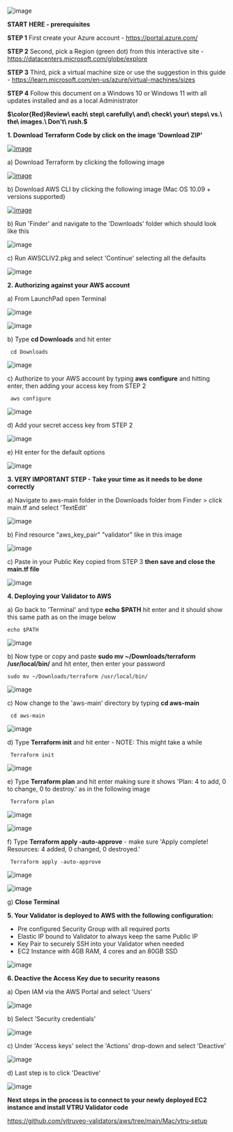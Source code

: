 ![image](https://github.com/vitruveo-validators/azure/assets/157662422/4606795a-2489-4eda-9c5b-5ff2592f62b7)

**START HERE - prerequisites**

**STEP 1** First create your Azure account - https://portal.azure.com/

**STEP 2** Second, pick a Region (green dot) from this interactive site - https://datacenters.microsoft.com/globe/explore

**STEP 3** Third, pick a virtual machine size or use the suggestion in this guide - https://learn.microsoft.com/en-us/azure/virtual-machines/sizes

**STEP 4** Follow this document on a Windows 10 or Windows 11 with all updates installed and as a local Administrator 

**$\color{Red}Review\ each\ step\ carefully\ and\ check\ your\ steps\ vs.\ the\ images.\ Don't\ rush.\$**



**1. Download Terraform Code by click on the image 'Download ZIP'**

[![image](https://github.com/vitruveo-validators/aws/assets/157662422/1a6e18db-711d-4a62-8ce6-686cb3a3fea7)](https://github.com/vitruveo-validators/aws/archive/refs/heads/main.zip)



a) Download Terraform by clicking the following image

[![image](https://github.com/vitruveo-validators/aws/assets/157662422/1a290c8d-944e-40cd-ac1c-78ffc34b9899)](https://releases.hashicorp.com/terraform/1.7.1/terraform_1.7.1_darwin_amd64.zip)


b) Download AWS CLI by clicking the following image (Mac OS 10.09 + versions supported)

[![image](https://github.com/vitruveo-validators/aws/assets/157662422/2d1bcbb5-e29b-459b-9289-90abd25e5086)](https://awscli.amazonaws.com/AWSCLIV2.pkg)

b) Run 'Finder' and navigate to the 'Downloads' folder which should look like this


![image](https://github.com/vitruveo-validators/aws/assets/157662422/e8d2d0c4-aadc-4bbd-8f60-c870fc600350)




c) Run AWSCLIV2.pkg and select 'Continue' selecting all the defaults

![image](https://github.com/vitruveo-validators/aws/assets/157662422/b00b551e-80d1-412f-bf29-6fa8e351c191)

**2. Authorizing against your AWS account**

a) From LaunchPad open Terminal

![image](https://github.com/vitruveo-validators/aws/assets/157662422/124cd1a5-df23-4a5e-a8f2-7dec918f222a)

![image](https://github.com/vitruveo-validators/aws/assets/157662422/7f99f329-abc2-418a-83ba-734de1df98ff)

b) Type **cd Downloads** and hit enter

     cd Downloads 

![image](https://github.com/vitruveo-validators/aws/assets/157662422/2186dd91-1730-43f9-a777-77310a306682)

c) Authorize to your AWS account by typing **aws configure** and hitting enter, then adding your access key from STEP 2

     aws configure 

![image](https://github.com/vitruveo-validators/aws/assets/157662422/872bf478-c923-4ee2-b88e-f0ed53e7b370)

d) Add your secret access key from STEP 2

![image](https://github.com/vitruveo-validators/aws/assets/157662422/6ec07a44-56ff-4e60-b13b-1830290b2ac3)

e) Hit enter for the default options

![image](https://github.com/vitruveo-validators/aws/assets/157662422/6731e58e-b53b-4aea-aeee-1b37320439bb)


**3. VERY IMPORTANT STEP - Take your time as it needs to be done correctly**

a) Navigate to aws-main folder in the Downloads folder from Finder > click main.tf and select 'TextEdit'

![image](https://github.com/vitruveo-validators/aws/assets/157662422/d22893d3-fef2-48ab-aff3-87dfb110d471)


b) Find resource "aws_key_pair" "validator" like in this image 

![image](https://github.com/vitruveo-validators/aws/assets/157662422/b5f49c59-cde3-493b-8563-5e04932d8009)

c) Paste in your Public Key copied from STEP 3 **then save and close the main.tf file**

![image](https://github.com/vitruveo-validators/aws/assets/157662422/593bdbac-d851-433e-88a5-54361e68febb)

**4. Deploying your Validator to AWS**

a) Go back to 'Terminal' and type **echo $PATH** hit enter and it should show this same path as on the image below


    echo $PATH 


![image](https://github.com/vitruveo-validators/aws/assets/157662422/a2b4aa9e-62ef-4954-9624-4b47e071a2d9)


b) Now type or copy and paste **sudo mv ~/Downloads/terraform /usr/local/bin/** and hit enter, then enter your password

    sudo mv ~/Downloads/terraform /usr/local/bin/ 
  
![image](https://github.com/vitruveo-validators/aws/assets/157662422/ec44f734-84b0-40f1-a3ce-83a1fc111941)



c) Now change to the 'aws-main' directory by typing **cd aws-main** 

     cd aws-main
  
![image](https://github.com/vitruveo-validators/aws/assets/157662422/ed9f6d42-cc59-46d5-9500-5c293de498f1)



d) Type **Terraform init** and hit enter - NOTE: This might take a while

     Terraform init
  
![image](https://github.com/vitruveo-validators/aws/assets/157662422/ec4bc1eb-b187-44c2-89f1-aa71142770dd)

e) Type **Terraform plan** and hit enter making sure it shows 'Plan: 4 to add, 0 to change, 0 to destroy.' as in the following image

     Terraform plan
  
![image](https://github.com/vitruveo-validators/aws/assets/157662422/7ea302fb-1fa1-46b4-9cb8-1186b9197d65)

![image](https://github.com/vitruveo-validators/aws/assets/157662422/c3547fe0-f0d3-47d8-a2cd-c095e11ab173)

f) Type **Terraform apply -auto-approve** - make sure 'Apply complete! Resources: 4 added, 0 changed, 0 destroyed.'

     Terraform apply -auto-approve
  
![image](https://github.com/vitruveo-validators/aws/assets/157662422/3011f4c8-1ba6-46b6-abf8-16d3743d1437)


![image](https://github.com/vitruveo-validators/aws/assets/157662422/e8a341f3-d95c-4cc6-8dea-5594e4e4d0c7)

g) **Close Terminal** 

**5. Your Validator is deployed to AWS with the following configuration:**
   - Pre configured Security Group with all required ports
   - Elastic IP bound to Validator to always keep the same Public IP
   - Key Pair to securely SSH into your Validator when needed
   - EC2 Instance with 4GB RAM, 4 cores and an 80GB SSD

![image](https://github.com/vitruveo-validators/aws/assets/157662422/f15f1106-951d-4a44-8152-cee94b2b8353)



**6. Deactive the Access Key due to security reasons**

a) Open IAM via the AWS Portal and select 'Users'

![image](https://github.com/vitruveo-validators/aws/assets/157662422/eed39c70-af13-4647-9af4-4761785a88e5)

b) Select 'Security credentials' 

![image](https://github.com/vitruveo-validators/aws/assets/157662422/5ce1d616-b415-4d0e-b490-9bbd42589b1d)

c) Under 'Access keys' select the 'Actions' drop-down and select 'Deactive'

![image](https://github.com/vitruveo-validators/aws/assets/157662422/6e6a2714-9ace-425f-b587-3723bc9796ce)

d) Last step is to click 'Deactive' 

![image](https://github.com/vitruveo-validators/aws/assets/157662422/e4ca17ec-6918-4514-8669-ed734a441537)

**Next steps in the process is to connect to your newly deployed EC2 instance and install VTRU Validator code**



https://github.com/vitruveo-validators/aws/tree/main/Mac/vtru-setup

